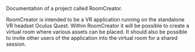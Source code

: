Documentation of a project called RoomCreator.

RoomCreator is intended to be a VR application running on the standalone VR headset Oculus Quest. Within RoomCreator
it will be possible to create a virtual room where various assets can be placed. It should also be possible to invite other
users of the application into the virtual room for a shared session.